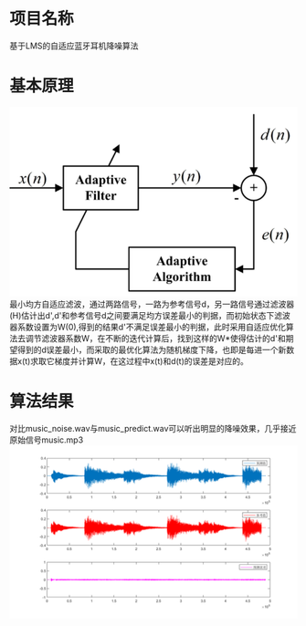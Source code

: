 # 项目名称
基于LMS的自适应蓝牙耳机降噪算法
# 基本原理
![avatar](/img/LMS.png)  
最小均方自适应滤波，通过两路信号，一路为参考信号d，另一路信号通过滤波器(H)估计出d',d'和参考信号d之间要满足均方误差最小的判据，而初始状态下滤波器系数设置为W(0),得到的结果d'不满足误差最小的判据，此时采用自适应优化算法去调节滤波器系数W，在不断的迭代计算后，找到这样的W*使得估计的d'和期望得到的d误差最小，而采取的最优化算法为随机梯度下降，也即是每进一个新数据x(t)求取它梯度并计算W，在这过程中x(t)和d(t)的误差是对应的。  
# 算法结果
对比music_noise.wav与music_predict.wav可以听出明显的降噪效果，几乎接近原始信号music.mp3  
![avatar](/img/降噪波形.png)
